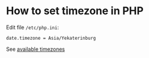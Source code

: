 # How to set timezone in PHP

Edit file `/etc/php.ini`:

```
date.timezone = Asia/Yekaterinburg
```

See [available timezones](http://php.net/manual/ru/timezones.php)
